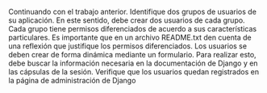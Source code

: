 Continuando con el trabajo anterior. Identifique dos grupos de usuarios de su aplicación. En este
sentido, debe crear dos usuarios de cada grupo. Cada grupo tiene permisos diferenciados de acuerdo a
sus características particulares. Es importante que en un archivo README.txt den cuenta de una
reflexión que justifique los permisos diferenciados.
Los usuarios se deben crear de forma dinámica mediante un formulario. Para realizar esto, debe buscar
la información necesaria en la documentación de Django y en las cápsulas de la sesión.
Verifique que los usuarios quedan registrados en la página de administración de Django
